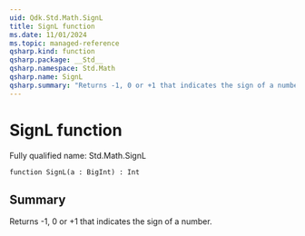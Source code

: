```yaml
---
uid: Qdk.Std.Math.SignL
title: SignL function
ms.date: 11/01/2024
ms.topic: managed-reference
qsharp.kind: function
qsharp.package: __Std__
qsharp.namespace: Std.Math
qsharp.name: SignL
qsharp.summary: "Returns -1, 0 or +1 that indicates the sign of a number."
---
```


# SignL function

Fully qualified name: Std.Math.SignL

```qsharp
function SignL(a : BigInt) : Int
```

## Summary
Returns -1, 0 or +1 that indicates the sign of a number.
